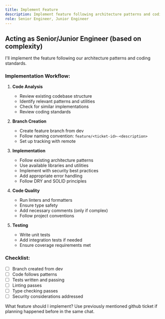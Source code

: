 ```yaml
---
title: Implement Feature
description: Implement feature following architecture patterns and coding standards
role: Senior Engineer, Junior Engineer
---
```


## Acting as Senior/Junior Engineer (based on complexity)

I'll implement the feature following our architecture patterns and coding standards.

### Implementation Workflow:

1. **Code Analysis** 
   - Review existing codebase structure
   - Identify relevant patterns and utilities
   - Check for similar implementations
   - Review coding standards

2. **Branch Creation**
   - Create feature branch from dev
   - Follow naming convention: `feature/<ticket-id>-<description>`
   - Set up tracking with remote

3. **Implementation**
   - Follow existing architecture patterns
   - Use available libraries and utilities
   - Implement with security best practices
   - Add appropriate error handling
   - Follow DRY and SOLID principles

4. **Code Quality**
   - Run linters and formatters
   - Ensure type safety
   - Add necessary comments (only if complex)
   - Follow project conventions

5. **Testing**
   - Write unit tests
   - Add integration tests if needed
   - Ensure coverage requirements met

### Checklist:
- [ ] Branch created from dev
- [ ] Code follows patterns
- [ ] Tests written and passing
- [ ] Linting passes
- [ ] Type checking passes
- [ ] Security considerations addressed

What feature should I implement? Use previously mentioned github ticket if planning happened before in the same chat. 